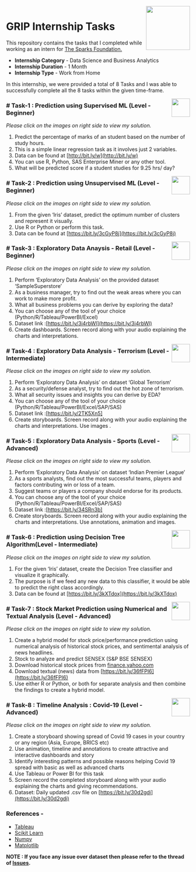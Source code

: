 <img align = right height = 120 width = 120 src = https://www.thesparksfoundationsingapore.org/images/logo_small.png>

#  GRIP Internship Tasks


This repository contains the tasks that I completed while working as an intern for [The Sparks Foundation.](https://www.thesparksfoundationsingapore.org/)
- **Internship Category** - Data Science and Business Analytics
- **Internship Duration** - 1 Month 
- **Internship Type** - Work from Home

In this internship, we were provided a total of 8 Tasks and I was able to successfully complete all the 8 tasks within the given time-frame.

[<img align = right height = 50 width = 50 src = https://cdn4.iconfinder.com/data/icons/project-management-4-2/65/161-512.png>](https://github.com/RohitWadhave/-The-Sparks-Foundation---Internship-Tasks-Data-Science-Business-Analytics-GRIP-DEC-22-/blob/main/Sparks%20Task%201%20-%20Prediction%20using%20Supervised%20ML/Task_1_Prediction_Using_Supervised_Learning.ipynb)

### # Task-1 : Prediction using Supervised ML (Level - Beginner)
_Please click on the images on right side to view my solution._

1. Predict the percentage of marks of an student based on the number of study hours.
1. This is a simple linear regression task as it involves just 2 variables.
1. Data can be found at [http://bit.ly/w](http://bit.ly/w)
1. You can use R, Python, SAS Enterprise Miner or any other tool.
1. What will be predicted score if a student studies for 9.25 hrs/ day?

[<img align = right height = 50 width = 50 src = https://cdn4.iconfinder.com/data/icons/project-management-4-2/65/161-512.png>](https://github.com/imdsatyam/GRIP-Internship-Tasks/blob/main/Task-2%20Prediction%20using%20Unsupervised%20ML/Task-2%20Prediction%20using%20Unsupervised%20ML.ipynb)

### # Task-2 : Prediction using Unsupervised ML (Level - Beginner)
_Please click on the images on right side to view my solution._

1. From the given ‘Iris’ dataset, predict the optimum number of clusters and represent it visually.
1. Use R or Python or perform this task.
1. Data can be found at [https://bit.ly/3cGyP8j](https://bit.ly/3cGyP8j)

[<img align = right height = 50 width = 50 src = https://cdn4.iconfinder.com/data/icons/project-management-4-2/65/161-512.png>](https://github.com/imdsatyam/GRIP-Internship-Tasks/blob/main/Task-3%20Exploratory%20Data%20Analysis%20-%20Retail/Task-3%20Exploratory%20Data%20Analysis%20-%20Retail.ipynb)

### # Task-3 : Exploratory Data Anaysis - Retail (Level - Beginner)
_Please click on the images on right side to view my solution._

1. Perform ‘Exploratory Data Analysis’ on the provided dataset ‘SampleSuperstore’
1. As a business manager, try to find out the weak areas where you can work to make more profit.
1. What all business problems you can derive by exploring the data?
1. You can choose any of the tool of your choice (Python/R/Tableau/PowerBI/Excel)
1. Dataset link :[https://bit.ly/3i4rbWl](https://bit.ly/3i4rbWl)
1. Create dashboards. Screen record along with your audio explaining the charts and interpretations.

[<img align = right height = 50 width = 50 src = https://cdn4.iconfinder.com/data/icons/project-management-4-2/65/161-512.png>](https://github.com/imdsatyam/GRIP-Internship-Tasks/blob/main/Task-4%20Exploratory%20Data%20Analysis%20-%20Terrorism/Task-4%20Exploratory%20Data%20Analysis%20-%20Terrorism.ipynb)

### # Task-4 : Exploratory Data Analysis - Terrorism (Level - Intermediate)
_Please click on the images on right side to view my solution._

1. Perform ‘Exploratory Data Analysis’ on dataset ‘Global Terrorism’ 
1. As a security/defense analyst, try to find out the hot zone of terrorism. 
1. What all security issues and insights you can derive by EDA?
1. You can choose any of the tool of your choice (Python/R/Tableau/PowerBI/Excel/SAP/SAS)
1. Dataset link :[https://bit.ly/2TK5Xn5]
1. Create storyboards. Screen record along with your audio explaining the charts and interpretations. Use images .

[<img align = right height = 50 width = 50 src = https://cdn4.iconfinder.com/data/icons/project-management-4-2/65/161-512.png>](https://github.com/imdsatyam/GRIP-Internship-Tasks/blob/main/Task-5%20Exploratory%20Data%20Analysis%20-%20Sports/Task-5%20Exploratory%20Data%20Analysis%20-%20Sports.ipynb)

### # Task-5 : Exploratory Data Analysis - Sports (Level - Advanced)
_Please click on the images on right side to view my solution._

1. Perform ‘Exploratory Data Analysis’ on dataset ‘Indian Premier League’ 
1. As a sports analysts, find out the most successful teams, players and factors contributing win or loss of a team.
1. Suggest teams or players a company should endorse for its products. 
1. You can choose any of the tool of your choice (Python/R/Tableau/PowerBI/Excel/SAP/SAS)
1. Dataset link :[https://bit.ly/34SRn3b]
1. Create storyboards. Screen record along with your audio explaining the charts and interpretations. Use annotations, animation and images.

[<img align = right height = 50 width = 50 src = https://cdn4.iconfinder.com/data/icons/project-management-4-2/65/161-512.png>](https://github.com/imdsatyam/GRIP-Internship-Tasks/blob/main/Task-6%20Prediction%20using%20Decision%20Tree%20Algorithm/Task-6%20Prediction%20using%20Decision%20Tree%20Algorithm.ipynb)

### # Task-6 : Prediction using Decision Tree Algorithm(Level - Intermediate)
_Please click on the images on right side to view my solution._

1. For the given ‘Iris’ dataset, create the Decision Tree classifier and visualize it graphically.
1. The purpose is if we feed any new data to this classifier, it would be able to predict the right class accordingly.
1. Data can be found at [https://bit.ly/3kXTdox](https://bit.ly/3kXTdox)

[<img align = right height = 50 width = 50 src = https://cdn4.iconfinder.com/data/icons/project-management-4-2/65/161-512.png>](https://github.com/imdsatyam/GRIP-Internship-Tasks/blob/main/Task-7%20Stock%20Market%20Prediction%20using%20Numerical%20and%20Textual%20Analysis/Task-7%20Stock%20Market%20Prediction%20using%20Numerical%20and%20Textual%20Analysis.ipynb)

### # Task-7 : Stock Market Prediction using Numerical and Textual Analysis (Level - Advanced)
_Please click on the images on right side to view my solution._

1. Create a hybrid model for stock price/performance prediction using numerical analysis of historical stock prices, and sentimental analysis of news headlines.
1. Stock to analyze and predict SENSEX (S&P BSE SENSEX)
1. Download historical stock prices from [finance.yahoo.com](https://finance.yahoo.com/?guccounter=1)
1. Download textual (news) data from [https://bit.ly/36fFPI6](https://bit.ly/36fFPI6)
1. Use either R or Python, or both for separate analysis and then combine the findings to create a hybrid model.

[<img align = right height = 50 width = 50 src = https://cdn4.iconfinder.com/data/icons/project-management-4-2/65/161-512.png>](https://github.com/imdsatyam/GRIP-Internship-Tasks/blob/main/Task-8%20Timeline%20Analysis%20-%20Covid-19/Task-8%20Timeline%20Analysis%20-%20Covid-19.ipynb)

### # Task-8 : Timeline Analysis : Covid-19 (Level - Advanced)
_Please click on the images on right side to view my solution._

1. Create a storyboard showing spread of Covid 19 cases in your country or any region (Asia, Europe, BRICS etc)
1. Use animation, timeline and annotations to create attractive and interactive dashboards and story
1. Identify interesting patterns and possible reasons helping Covid 19 spread with basic as well as advanced charts
1. Use Tableau or Power BI for this task
1. Screen record the completed storyboard along with your audio explaining the charts and giving recommendations.
1. Dataset: Daily updated .csv file on [https://bit.ly/30d2gdi](https://bit.ly/30d2gdi)

 ### References -
 - [Tableau](https://help.tableau.com/v2018.3/offline/en-us/tableau_desktop.pdf) 
 - [Scikit Learn](https://scikit-learn.org/stable/)
 - [Numpy](https://numpy.org/doc/stable/user/absolute_beginners.html)
 - [Matplotlib](https://matplotlib.org/stable/users/index.html)


**NOTE : If you face any issue over dataset then please refer to the thread of [Issues](https://github.com/imdsatyam/GRIP-Internship-Tasks/issues).**
